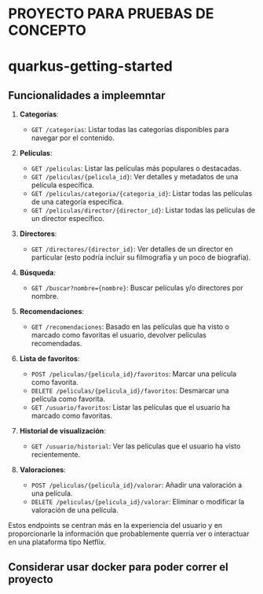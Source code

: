 # PROYECTO PARA PRUEBAS DE CONCEPTO
# quarkus-getting-started


## Funcionalidades a impleemntar


1. **Categorías**:
   - `GET /categorias`: Listar todas las categorías disponibles para navegar por el contenido.

2. **Películas**:
   - `GET /peliculas`: Listar las películas más populares o destacadas.
   - `GET /peliculas/{pelicula_id}`: Ver detalles y metadatos de una película específica.
   - `GET /peliculas/categoria/{categoria_id}`: Listar todas las películas de una categoría específica.
   - `GET /peliculas/director/{director_id}`: Listar todas las películas de un director específico.

3. **Directores**:
   - `GET /directores/{director_id}`: Ver detalles de un director en particular (esto podría incluir su filmografía y un poco de biografía).

4. **Búsqueda**:
   - `GET /buscar?nombre={nombre}`: Buscar películas y/o directores por nombre.

5. **Recomendaciones**:
   - `GET /recomendaciones`: Basado en las películas que ha visto o marcado como favoritas el usuario, devolver películas recomendadas.

6. **Lista de favoritos**:
   - `POST /peliculas/{pelicula_id}/favoritos`: Marcar una película como favorita.
   - `DELETE /peliculas/{pelicula_id}/favoritos`: Desmarcar una película como favorita.
   - `GET /usuario/favoritos`: Listar las películas que el usuario ha marcado como favoritas.

7. **Historial de visualización**:
   - `GET /usuario/historial`: Ver las películas que el usuario ha visto recientemente.

8. **Valoraciones**:
   - `POST /peliculas/{pelicula_id}/valorar`: Añadir una valoración a una película.
   - `DELETE /peliculas/{pelicula_id}/valorar`: Eliminar o modificar la valoración de una película.

Estos endpoints se centran más en la experiencia del usuario y en proporcionarle la información que probablemente querría ver o interactuar en una plataforma tipo Netflix.

## Considerar usar docker para poder correr el proyecto
